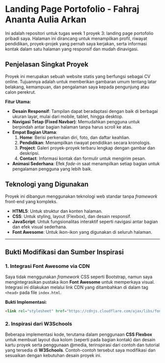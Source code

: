 # **Landing Page Portofolio - Fahraj Ananta Aulia Arkan**

Ini adalah repositori untuk tugas week 1 proyek 3: landing page portofolio pribadi saya. Halaman ini dirancang untuk menampilkan profil, riwayat pendidikan, proyek-projek yang pernah saya kerjakan, serta informasi kontak dalam satu halaman yang responsif dan mudah dinavigasi.

## **Penjelasan Singkat Proyek**

Proyek ini merupakan sebuah website statis yang berfungsi sebagai CV online. Tujuannya adalah untuk memberikan gambaran umum tentang latar belakang, kemampuan, dan pengalaman saya kepada pengunjung atau calon perekrut.

**Fitur Utama:**

  * **Desain Responsif**: Tampilan dapat beradaptasi dengan baik di berbagai ukuran layar, mulai dari mobile, tablet, hingga desktop.
  * **Navigasi Tetap (Fixed Navbar)**: Memudahkan pengguna untuk berpindah antar bagian halaman tanpa harus scroll ke atas.
  * **Empat Bagian Utama**:
    1.  **Home**: Berisi perkenalan diri, foto, dan daftar keahlian.
    2.  **Pendidikan**: Menampilkan riwayat pendidikan secara kronologis.
    3.  **Project**: Galeri proyek-proyek terbaru lengkap dengan gambar dan deskripsi.
    4.  **Contact**: Informasi kontak dan formulir untuk mengirim pesan.
  * **Animasi Sederhana**: Efek *fade-in* saat menampilkan setiap bagian untuk pengalaman pengguna yang lebih baik.


## **Teknologi yang Digunakan**

Proyek ini dibangun menggunakan teknologi web standar tanpa *framework* front-end yang kompleks.

  * **HTML5**: Untuk struktur dan konten halaman.
  * **CSS**: Untuk styling, layout (Flexbox), dan desain responsif.
  * **JavaScript**: Untuk fungsionalitas interaktif seperti navigasi antar bagian dan efek visual sederhana.
  * **Font Awesome**: Untuk ikon-ikon yang digunakan di seluruh halaman.

-----

## **Bukti Modifikasi dan Sumber Inspirasi**

### **1. Integrasi Font Awesome via CDN**

Saya tidak menggunakan *framework* CSS seperti Bootstrap, namun saya mengintegrasikan pustaka ikon **Font Awesome** untuk memperkaya visual. Integrasi ini dilakukan melalui link CDN yang ditambahkan di dalam tag `<head>` pada file `index.html`.

**Bukti Implementasi:**

```html
<link rel="stylesheet" href="https://cdnjs.cloudflare.com/ajax/libs/font-awesome/6.5.2/css/all.min.css">
```

### **2. Inspirasi dari W3Schools**

Beberapa implementasi kode, terutama dalam penggunaan **CSS Flexbox** untuk membuat layout dua kolom (seperti pada bagian kontak) dan desain kartu proyek serta penggunaan @media, terinspirasi dari contoh dan tutorial yang tersedia di **W3Schools**. Contoh-contoh tersebut saya modifikasi dan sesuaikan dengan kebutuhan desain proyek ini.
